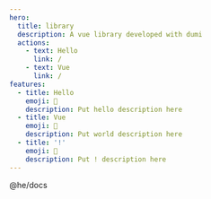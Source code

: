 ```yaml
---
hero:
  title: library
  description: A vue library developed with dumi
  actions:
    - text: Hello
      link: /
    - text: Vue
      link: /
features:
  - title: Hello
    emoji: 💎
    description: Put hello description here
  - title: Vue
    emoji: 🌈
    description: Put world description here
  - title: '!'
    emoji: 🚀
    description: Put ! description here
---
```


@he/docs
